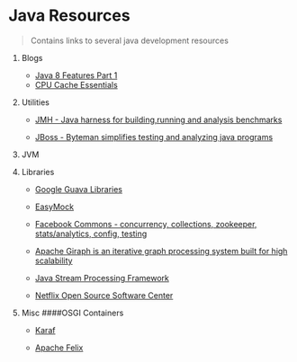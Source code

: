 Java Resources
===============
> Contains links to several java development resources


1. Blogs
   - [Java 8 Features Part 1](http://blog.credera.com/technology-insights/java/java-8-part-1-lamdas-streams-functional-interfaces/)
   - [CPU Cache Essentials](http://meta-x86.blogspot.com/)
   

2. Utilities
   - [JMH - Java harness for building,running and analysis benchmarks](http://openjdk.java.net/projects/code-tools/jmh/)

   - [JBoss - Byteman simplifies testing and analyzing java programs](http://byteman.jboss.org/) 
   

3. JVM

4. Libraries
   
   - [Google Guava Libraries](https://code.google.com/p/guava-libraries/)


   - [EasyMock](http://easymock.org/user-guide.html)
   

   - [Facebook Commons - concurrency, collections, zookeeper, stats/analytics, config, testing](http://easymock.org/user-guide.html)
   
   - [Apache Giraph is an iterative graph processing system built for high scalability](http://giraph.apache.org/)
   
   
   - [Java Stream Processing Framework](http://www.jwall.org/streams/)
   

   - [Netflix Open Source Software Center](http://netflix.github.io/#repo)
   


5. Misc
    ####OSGI Containers  
    - [Karaf](http://karaf.apache.org/)

    - [Apache Felix](http://felix.apache.org/)
    
  
